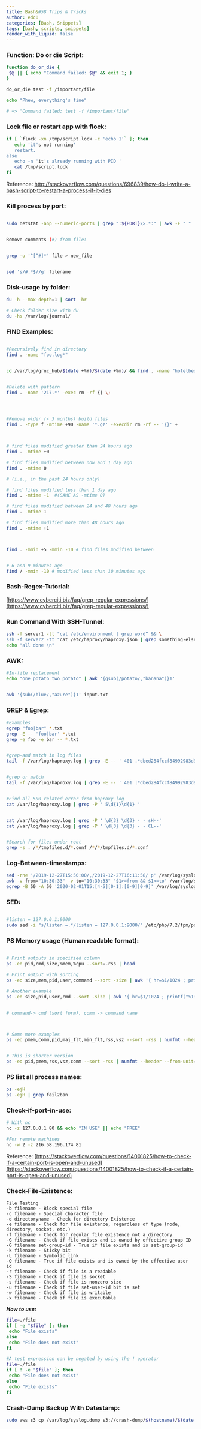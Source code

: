 ```yaml
---
title: Bash&#58 Trips & Tricks
author: edc0
categories: [Bash, Snippets]
tags: [bash, scripts, snippets]
render_with_liquid: false
---
```



### Function: Do or die Script:

```bash
function do_or_die {
 $@ || { echo "Command failed: $@" && exit 1; }
}

do_or_die test -f /important/file

echo "Phew, everything's fine"

# => "Command failed: test -f /important/file"
```

### Lock file or restart app with flock:
```bash
if [ `flock -xn /tmp/script.lock -c 'echo 1'` ]; then 
   echo 'it's not running'
   restart.
else
   echo -n 'it's already running with PID '
   cat /tmp/script.lock
fi
```

Reference: http://stackoverflow.com/questions/696839/how-do-i-write-a-bash-script-to-restart-a-process-if-it-dies


### Kill process by port:

```bash

sudo netstat -anp --numeric-ports | grep ":${PORT}\>.*:" | awk -F " " '{print $7}' | head -n1 | cut -f1 -d "/"


Remove comments (#) from file:


grep -o '^[^#]*' file > new_file


sed 's/#.*$//g' filename
```



### Disk-usage by folder:

```bash
du -h --max-depth=1 | sort -hr

# Check folder size with du
du -hs /var/log/journal/
```



### FIND Examples:

```bash

#Recursively find in directory
find . -name "foo.log*"


cd /var/log/grnc_hub/$(date +%Y)/$(date +%m)/ && find . -name "hotelbeds_si_new.*"


#Delete with pattern
find . -name '217.*' -exec rm -rf {} \;




#Remove older (< 3 months) build files
find . -type f -mtime +90 -name '*.gz' -execdir rm -rf -- '{}' +



# find files modified greater than 24 hours ago
find . -mtime +0

# find files modified between now and 1 day ago
find . -mtime 0 

# (i.e., in the past 24 hours only)

# find files modified less than 1 day ago
find . -mtime -1  #(SAME AS -mtime 0)

# find files modified between 24 and 48 hours ago
find . -mtime 1 

# find files modified more than 48 hours ago
find . -mtime +1 



find . -mmin +5 -mmin -10 # find files modified between


# 6 and 9 minutes ago
find / -mmin -10 # modified less than 10 minutes ago
```



### Bash-Regex-Tutorial:
[https://www.cyberciti.biz/faq/grep-regular-expressions/](https://www.cyberciti.biz/faq/grep-regular-expressions/)


### Run Command With SSH-Tunnel:

```bash
ssh -f server1 -tt "cat /etc/environment | grep word” && \
ssh -f server2 -tt "cat /etc/haproxy/haproxy.json | grep something-else && \
echo "all done \n"
```


### AWK:

```bash
#In-file replacement
echo "one potato two potato" | awk '{gsub(/potato/,"banana")}1'


awk '{sub(/blue/,"azure")}1' input.txt
```


### GREP & Egrep:

```bash
#Examples
egrep "foo|bar" *.txt
grep -E -- 'foo|bar' *.txt
grep -e foo -e bar -- *.txt


#grep-and match in log files
tail -f /var/log/haproxy.log | grep -E -- ' 401 .*dbed284fccf84992983d91e00807b6f5'


#grep or match
tail -f /var/log/haproxy.log | grep -E -- ' 401 |*dbed284fccf84992983d91e00807b6f5'


#Find all 500 related error from haproxy log
cat /var/log/haproxy.log | grep -P ' 5\d{1}\d{1} '


cat /var/log/haproxy.log | grep -P ' \d{3} \d{3} - - sH--'
cat /var/log/haproxy.log | grep -P ' \d{3} \d{3} - - CL--'


#Search for files under root
grep -s . /*/tmpfiles.d/*.conf /*/*/tmpfiles.d/*.conf
```


### Log-Between-timestamps:

```bash
sed -rne '/2019-12-27T15:50:00/,/2019-12-27T16:11:58/ p' /var/log/syslog
awk -v from="10:30:33" -v to="10:30:33" '$1>=from && $1<=to' /var/log/syslog
egrep -B 50 -A 50 '2020-02-01T15:[4-5][0-1]:[0-9][0-9]' /var/log/syslog
```


### SED:

```bash

#listen = 127.0.0.1:9000
sudo sed -i "s/listen =.*/listen = 127.0.0.1:9000/" /etc/php/7.2/fpm/pool.d/www.conf
```



### PS Memory usage (Human readable format):

```bash

# Print outputs in specified column
ps -eo pid,cmd,size,%mem,%cpu --sort=-rss | head

# Print output with sorting
ps -eo size,mem,pid,user,command --sort -size | awk '{ hr=$1/1024 ; printf("%13.2f Mb ",hr) } { for ( x=4 ; x<=NF ; x++ ) { printf("%s ",$x) } print "" }'

# Another example
ps -eo size,pid,user,cmd --sort -size | awk '{ hr=$1/1024 ; printf("%13.2f Mb ",hr) } { for ( x=4 ; x<=NF ; x++ ) { printf("%s ",$x) } print "" }'


# command-> cmd (sort form), comm -> command name



# Some more examples
ps -eo pmem,comm,pid,maj_flt,min_flt,rss,vsz --sort -rss | numfmt --header --to=iec --field 4-5 | numfmt --header --from-unit=1024 --to=iec --field 6-7 | column -t | head


# This is shorter version
ps -eo pid,pmem,rss,vsz,comm --sort -rss | numfmt --header --from-unit=1024 --to=iec --field 3-4 | column -t | awk '$3 != 0'
```


### PS list all process names:

```bash
ps -ejH
ps -ejH | grep fail2ban
```


### Check-if-port-in-use:

```bash
# With nc
nc -z 127.0.0.1 80 && echo "IN USE" || echo "FREE"

#For remote machines
nc -w 2 -z 216.58.196.174 81
```

Reference: [https://stackoverflow.com/questions/14001825/how-to-check-if-a-certain-port-is-open-and-unused](https://stackoverflow.com/questions/14001825/how-to-check-if-a-certain-port-is-open-and-unused)


### Check-File-Existence:

```
File Testing
-b filename - Block special file
-c filename - Special character file
-d directoryname - Check for directory Existence
-e filename - Check for file existence, regardless of type (node, directory, socket, etc.)
-f filename - Check for regular file existence not a directory
-G filename - Check if file exists and is owned by effective group ID
-G filename set-group-id - True if file exists and is set-group-id
-k filename - Sticky bit
-L filename - Symbolic link
-O filename - True if file exists and is owned by the effective user id
-r filename - Check if file is a readable
-S filename - Check if file is socket
-s filename - Check if file is nonzero size
-u filename - Check if file set-user-id bit is set
-w filename - Check if file is writable
-x filename - Check if file is executable
```

***How to use:***

```bash
file=./file
if [ -e "$file" ]; then
 echo "File exists"
else
 echo "File does not exist"
fi

#A test expression can be negated by using the ! operator
file=./file
if [ ! -e "$file" ]; then
 echo "File does not exist"
else
 echo "File exists"
fi
```



### Crash-Dump Backup With Datestamp:

```bash
sudo aws s3 cp /var/log/syslog.dump s3://crash-dump/$(hostname)/$(date -r /var/log/syslog.dump "+%Y/%m/%d/%H-%M")/
```

